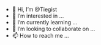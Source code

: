 - 👋 Hi, I’m @Tiegist
- 👀 I’m interested in ...
- 🌱 I’m currently learning ...
- 💞️ I’m looking to collaborate on ...
- 📫 How to reach me ...

<!---
Tiegist/Tiegist is a ✨ special ✨ repository because its `README.md` (this file) appears on your GitHub profile.
You can click the Preview link to take a look at your changes.
--->
